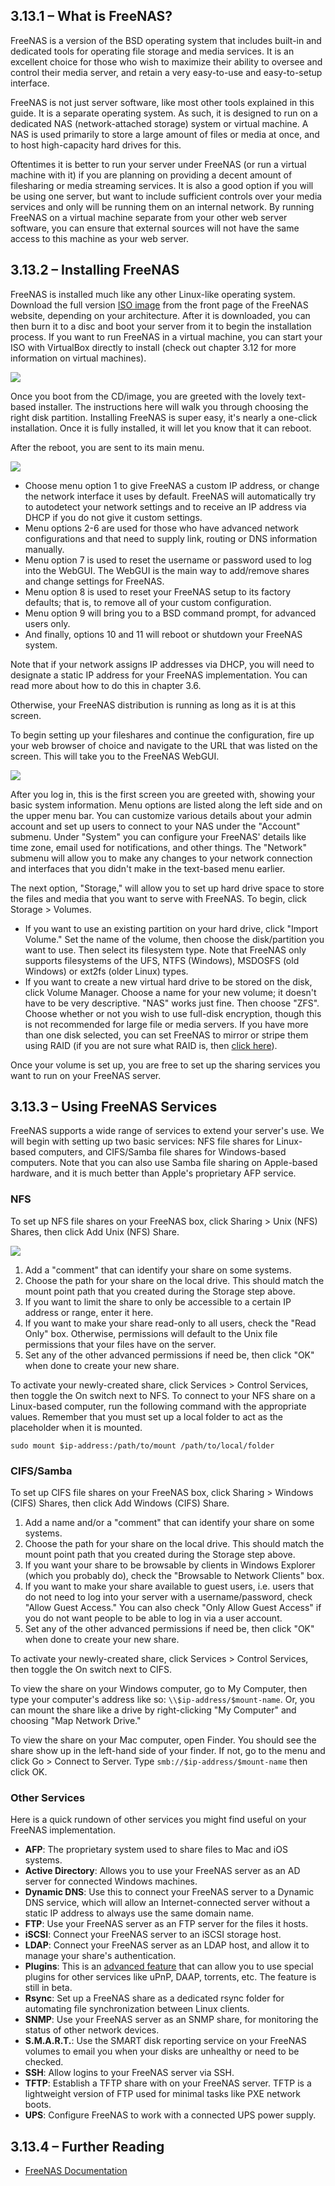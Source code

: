 ## 3.13.1 – What is FreeNAS?

FreeNAS is a version of the BSD operating system that includes built-in and dedicated tools for operating file storage and media services. It is an excellent choice for those who wish to maximize their ability to oversee and control their media server, and retain a very easy-to-use and easy-to-setup interface.

FreeNAS is not just server software, like most other tools explained in this guide. It is a separate operating system. As such, it is designed to run on a dedicated NAS (network-attached storage) system or virtual machine. A NAS is used primarily to store a large amount of files or media at once, and to host high-capacity hard drives for this.

Oftentimes it is better to run your server under FreeNAS (or run a virtual machine with it) if you are planning on providing a decent amount of filesharing or media streaming services. It is also a good option if you will be using one server, but want to include sufficient controls over your media services and only will be running them on an internal network. By running FreeNAS on a virtual machine separate from your other web server software, you can ensure that external sources will not have the same access to this machine as your web server.


## 3.13.2 – Installing FreeNAS

FreeNAS is installed much like any other Linux-like operating system. Download the full version [ISO image][1] from the front page of the FreeNAS website, depending on your architecture. After it is downloaded, you can then burn it to a disc and boot your server from it to begin the installation process. If you want to run FreeNAS in a virtual machine, you can start your ISO with VirtualBox directly to install (check out chapter 3.12 for more information on virtual machines).

![][2]

Once you boot from the CD/image, you are greeted with the lovely text-based installer. The instructions here will walk you through choosing the right disk partition. Installing FreeNAS is super easy, it's nearly a one-click installation. Once it is fully installed, it will let you know that it can reboot.

After the reboot, you are sent to its main menu.

![][3]

* Choose menu option 1 to give FreeNAS a custom IP address, or change the network interface it uses by default. FreeNAS will automatically try to autodetect your network settings and to receive an IP address via DHCP if you do not give it custom settings.
* Menu options 2-6 are used for those who have advanced network configurations and that need to supply link, routing or DNS information manually.
* Menu option 7 is used to reset the username or password used to log into the WebGUI. The WebGUI is the main way to add/remove shares and change settings for FreeNAS.
* Menu option 8 is used to reset your FreeNAS setup to its factory defaults; that is, to remove all of your custom configuration.
* Menu option 9 will bring you to a BSD command prompt, for advanced users only.
* And finally, options 10 and 11 will reboot or shutdown your FreeNAS system.

Note that if your network assigns IP addresses via DHCP, you will need to designate a static IP address for your FreeNAS implementation. You can read more about how to do this in chapter 3.6.

Otherwise, your FreeNAS distribution is running as long as it is at this screen.

To begin setting up your fileshares and continue the configuration, fire up your web browser of choice and navigate to the URL that was listed on the screen. This will take you to the FreeNAS WebGUI.

![][4]

After you log in, this is the first screen you are greeted with, showing your basic system information. Menu options are listed along the left side and on the upper menu bar. You can customize various details about your admin account and set up users to connect to your NAS under the "Account" submenu. Under "System" you can configure your FreeNAS' details like time zone, email used for notifications, and other things. The "Network" submenu will allow you to make any changes to your network connection and interfaces that you didn't make in the text-based menu earlier.

The next option, "Storage," will allow you to set up hard drive space to store the files and media that you want to serve with FreeNAS. To begin, click Storage > Volumes.

* If you want to use an existing partition on your hard drive, click "Import Volume." Set the name of the volume, then choose the disk/partition you want to use. Then select its filesystem type. Note that FreeNAS only supports filesystems of the UFS, NTFS (Windows), MSDOSFS (old Windows) or ext2fs (older Linux) types.
* If you want to create a new virtual hard drive to be stored on the disk, click Volume Manager. Choose a name for your new volume; it doesn't have to be very descriptive. "NAS" works just fine. Then choose "ZFS". Choose whether or not you wish to use full-disk encryption, though this is not recommended for large file or media servers. If you have more than one disk selected, you can set FreeNAS to mirror or stripe them using RAID (if you are not sure what RAID is, then [click here][5]).

Once your volume is set up, you are free to set up the sharing services you want to run on your FreeNAS server.


## 3.13.3 – Using FreeNAS Services

FreeNAS supports a wide range of services to extend your server's use. We will begin with setting up two basic services: NFS file shares for Linux-based computers, and CIFS/Samba file shares for Windows-based computers. Note that you can also use Samba file sharing on Apple-based hardware, and it is much better than Apple's proprietary AFP service.

### NFS

To set up NFS file shares on your FreeNAS box, click Sharing > Unix (NFS) Shares, then click Add Unix (NFS) Share.

![][6]

 1. Add a "comment" that can identify your share on some systems.
 2. Choose the path for your share on the local drive. This should match the mount point path that you created during the Storage step above.
 3. If you want to limit the share to only be accessible to a certain IP address or range, enter it here.
 4. If you want to make your share read-only to all users, check the "Read Only" box. Otherwise, permissions will default to the Unix file permissions that your files have on the server.
 5. Set any of the other advanced permissions if need be, then click "OK" when done to create your new share.

To activate your newly-created share, click Services > Control Services, then toggle the On switch next to NFS. To connect to your NFS share on a Linux-based computer, run the following command with the appropriate values. Remember that you must set up a local folder to act as the placeholder when it is mounted.

`sudo mount $ip-address:/path/to/mount /path/to/local/folder`


### CIFS/Samba

To set up CIFS file shares on your FreeNAS box, click Sharing > Windows (CIFS) Shares, then click Add Windows (CIFS) Share.

 1. Add a name and/or a "comment" that can identify your share on some systems.
 2. Choose the path for your share on the local drive. This should match the mount point path that you created during the Storage step above.
 3. If you want your share to be browsable by clients in Windows Explorer (which you probably do), check the "Browsable to Network Clients" box.
 4. If you want to make your share available to guest users, i.e. users that do not need to log into your server with a username/password, check "Allow Guest Access." You can also check "Only Allow Guest Access" if you do not want people to be able to log in via a user account.
 5. Set any of the other advanced permissions if need be, then click "OK" when done to create your new share.

To activate your newly-created share, click Services > Control Services, then toggle the On switch next to CIFS. 

To view the share on your Windows computer, go to My Computer, then type your computer's address like so: `\\$ip-address/$mount-name`. Or, you can mount the share like a drive by right-clicking "My Computer" and choosing "Map Network Drive."

To view the share on your Mac computer, open Finder. You should see the share show up in the left-hand side of your finder. If not, go to the menu and click Go > Connect to Server. Type `smb://$ip-address/$mount-name` then click OK.


### Other Services

Here is a quick rundown of other services you might find useful on your FreeNAS implementation.

* **AFP**: The proprietary system used to share files to Mac and iOS systems.
* **Active Directory**: Allows you to use your FreeNAS server as an AD server for connected Windows machines.
* **Dynamic DNS**: Use this to connect your FreeNAS server to a Dynamic DNS service, which will allow an Internet-connected server without a static IP address to always use the same domain name.
* **FTP**: Use your FreeNAS server as an FTP server for the files it hosts.
* **iSCSI**: Connect your FreeNAS server to an iSCSI storage host.
* **LDAP**: Connect your FreeNAS server as an LDAP host, and allow it to manage your share's authentication.
* **Plugins**: This is an [advanced feature][7] that can allow you to use special plugins for other services like uPnP, DAAP, torrents, etc. The feature is still in beta.
* **Rsync**: Set up a FreeNAS share as a dedicated rsync folder for automating file synchronization between Linux clients.
* **SNMP**: Use your FreeNAS server as an SNMP share, for monitoring the status of other network devices.
* **S.M.A.R.T.**: Use the SMART disk reporting service on your FreeNAS volumes to email you when your disks are unhealthy or need to be checked.
* **SSH**: Allow logins to your FreeNAS server via SSH.
* **TFTP**: Establish a TFTP share with on your FreeNAS server. TFTP is a lightweight version of FTP used for minimal tasks like PXE network boots.
* **UPS**: Configure FreeNAS to work with a connected UPS power supply.


## 3.13.4 – Further Reading

* [FreeNAS Documentation][8]


 [1]: http://www.freenas.org/
 [2]: ../img/3-13-1.jpg
 [3]: ../img/3-13-2.jpg
 [4]: ../img/3-13-3.jpg
 [5]: https://en.wikipedia.org/wiki/RAID
 [6]: ../img/3-13-4.jpg
 [7]: http://doc.freenas.org/index.php/Plugins
 [8]: http://doc.freenas.org
